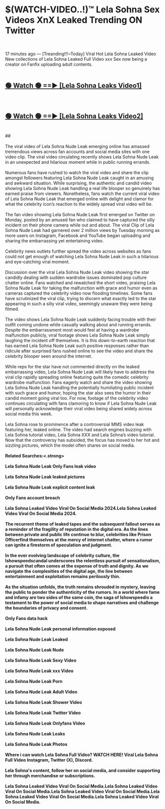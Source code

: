 # $(WATCH-VIDEO..!)™ Lela Sohna Sex Videos XnX Leaked Trending ON Twitter<br>
<br>

17 minutes ago — [Treanding!!!~Today] Viral Hot Lela Sohna Leaked Video New collections of Lela Sohna Leaked Full Video xxx Sex now being a creator on Fanfix uploading adult contents.
<br>
 <br>

##  <a href="https://best2vid.blogspot.com?title=Lela_Sohna">🟢 Watch 🟢 ==► [Lela Sohna Leaks Video1]</a><br>
  <br>

##  <a href="https://best2vid.blogspot.com?title=Lela_Sohna">🟢 Watch 🟢 ==► [Lela Sohna Leaks Video2]</a><br>
  <br>
  ##
  <br>
  <br>
The viral video of Lela Sohna Nude Leak emerging online has amassed tremendous views across fan accounts and social media sites with one video clip. The viral video circulating recently shows Lela Sohna Nude Leak in an unexpected and hilarious moment while in public running errands.
<br><br>
Numerous fans have rushed to watch the viral video and share the clip amongst followers featuring Lela Sohna Nude Leak caught in an amusing and awkward situation. While surprising, the authentic and candid video showing Lela Sohna Nude Leak handling a real life blooper so genuinely has earned praise from viewers. Nonetheless, fans watch the current viral video of Lela Sohna Nude Leak that emerged online with delight and clamor for what the celebrity icon’s reaction to the widely spread viral video will be.
<br><br>
The fan video showing Lela Sohna Nude Leak first emerged on Twitter on Monday, posted by an amused fan who claimed to have captured the silly incident on their phone camera while out and about. The viral Clip of Lela Sohna Nude Leak had garnered over 2 million views by Tuesday morning as more users on Instagram, Facebook and YouTube began uploading and sharing the embarrassing yet entertaining video.
<br><br>
Celebrity news outlets further spread the video across websites as fans could not get enough of watching Lela Sohna Nude Leak in such a hilarious and eye-catching viral moment.
<br><br>
Discussion over the viral Lela Sohna Nude Leak video showing the star candidly dealing with sudden wardrobe issues dominated pop culture chatter online. Fans watched and rewatched the short video, praising Lela Sohna Nude Leak for taking the malfunction with grace and humor even as cameras captured the celebrity video now flooding timelines. Some fans have scrutinized the viral clip, trying to discern what exactly led to the star appearing in such a silly viral video, seemingly unaware they were being filmed.
<br><br>
The video shows Lela Sohna Nude Leak suddenly facing trouble with their outfit coming undone while casually walking about and running errands. Despite the embarrassment most would feel at having a wardrobe malfunction publicly, viral footage shows Lela Sohna Nude Leak simply laughing the incident off themselves. It is this down-to-earth reaction that has earned Lela Sohna Nude Leak such positive responses rather than ridicule after surprised fans rushed online to see the video and share the celebrity blooper seen around the internet.
<br><br>
While reps for the star have not commented directly on the leaked embarrassing video, Lela Sohna Nude Leak will likely have to address the viral clip rapidly spreading online featuring quite the comedic celebrity wardrobe malfunction. Fans eagerly watch and share the video showing Lela Sohna Nude Leak handling the potentially humiliating public incident with such grace and humor, hoping the star also sees the humor in their candid moment going viral too. For now, footage of the celebrity video continues circulating with fans clamoring to know if Lela Sohna Nude Leak will personally acknowledge their viral video being shared widely across social media this week.
<br><br>
Lela Sohna rose to prominence after a controversial MMS video leak featuring her, leaked online. The video had search engines buzzing with Lela Sohna tutorial video, Lela Sohna XXX and Lela Sohna’s video tutorial. Now that the controversy has subsided, the focus has moved to her hot and sizzling pictures, which the model often shares on social media.
<br><br>
<strong>Related Searches:<.strong>
<br><br>
Lela Sohna Nude Leak Only Fans leak video
<br><br>
Lela Sohna Nude Leak leaked pictures
<br><br>
Lela Sohna Nude Leak explicit content leak
<br><br>
Only Fans account breach
<br><br>
Lela Sohna Leaked Video Viral On Social Media 2024.Lela Sohna Leaked Video Viral On Social Media 2024.
<br><br>
The recurrent theme of leaked tapes and the subsequent fallout serves as a reminder of the fragility of reputation in the digital era. As the lines between private and public life continue to blur, celebrities like Prison Officerfind themselves at the mercy of internet chatter, where a rumor can ignite a firestorm of speculation and judgment.
<br><br>
In the ever evolving landscape of celebrity culture, the Ishowspeedscandal underscores the relentless pursuit of sensationalism, a pursuit that often comes at the expense of truth and dignity. As we navigate the complexities of the digital age, the line between entertainment and exploitation remains perilously thin.
<br><br>
As the situation unfolds, the truth remains shrouded in mystery, leaving the public to ponder the authenticity of the rumors. In a world where fame and infamy are two sides of the same coin, the saga of Ishowspeedis a testament to the power of social media to shape narratives and challenge the boundaries of privacy and consent.
<br><br>
Only Fans data hack
<br><br>
Lela Sohna Nude Leak personal information exposed
<br><br>
Lela Sohna Nude Leak Leaked
<br><br>
Lela Sohna Nude Leak Nude
<br><br>
Lela Sohna Nude Leak Sexy Video
<br><br>
Lela Sohna Nude Leak xxx Video
<br><br>
Lela Sohna Nude Leak Porn
<br><br>
Lela Sohna Nude Leak Adult Video
<br><br>
Lela Sohna Nude Leak Shower Video
<br><br>
Lela Sohna Nude Leak Twitter Video
<br><br>
Lela Sohna Nude Leak Onlyfans Video
<br><br>
Lela Sohna Nude Leak Leaks
<br><br>
Lela Sohna Nude Leak Photos
<br><br>
Where i can watch Lela Sohna Full Video? WATCH HERE! Viral Lela Sohna Full Video Instagram, Twitter (X), Discord.
<br><br>
Lela Sohna's content, follow her on social media, and consider supporting her through merchandise or subscriptions.
<br><br>
Lela Sohna Leaked Video Viral On Social Media.Lela Sohna Leaked Video Viral On Social Media.Lela Sohna Leaked Video Viral On Social Media.Lela Sohna Leaked Video Viral On Social Media.Lela Sohna Leaked Video Viral On Social Media.